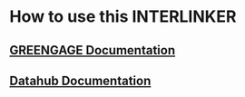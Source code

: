 # How to use this INTERLINKER

## [GREENGAGE Documentation](https://greengage-project.github.io/Documentation/tools/datahub/)

## [Datahub Documentation](https://datahubproject.io/docs/)
